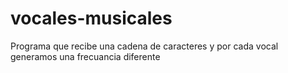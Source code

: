 # vocales-musicales
Programa que recibe una cadena de caracteres y por cada vocal generamos una frecuancia diferente 
